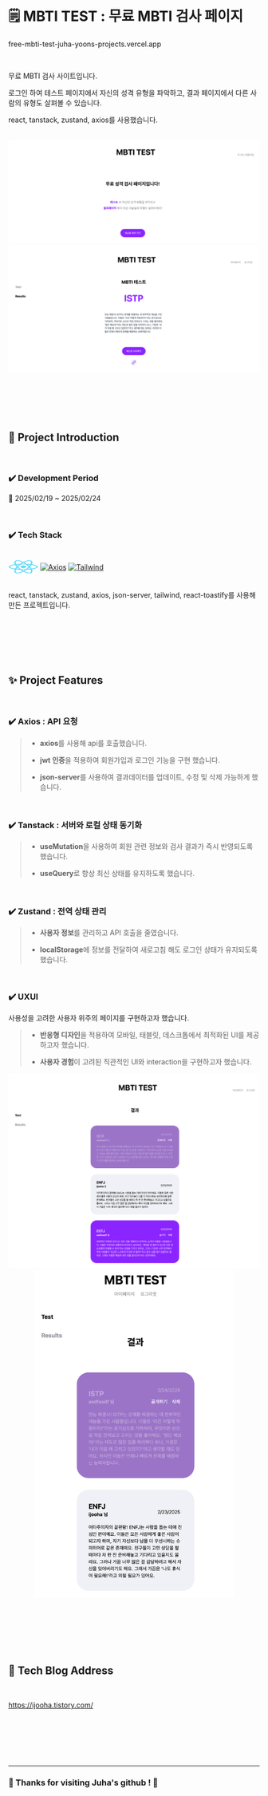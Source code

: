 <!-- ####### 헤더 -->

# 🗒️ MBTI TEST : 무료 MBTI 검사 페이지

free-mbti-test-juha-yoons-projects.vercel.app

<br/>

무료 MBTI 검사 사이트입니다.

로그인 하여 테스트 페이지에서 자신의 성격 유형을 파악하고,
결과 페이지에서 다른 사람의 유형도 살펴볼 수 있습니다.

react, tanstack, zustand, axios를 사용했습니다.

<br/>

<div align="center">
  <img src="./src/assets/image.png" alt="설명">
  <img src="./src/assets/image-1.png" alt="설명">
</div>

<br/>
<br/>
<br/>
<br/>
<br/>

<!-- ####### 프로젝트 소개 -->

<!-- 제목 -->

## 🎤 Project Introduction

<br/>

<!-- 기간 -->

### ✔️ **Development Period**

📅 2025/02/19 ~ 2025/02/24

<br/>
<!-- 테크 스택 -->

### ✔️ **Tech Stack**

<br/>
<a href="#"><img align="center" alt="React" height="30" width="60" src="https://raw.githubusercontent.com/devicons/devicon/master/icons/react/react-original.svg"></a>
<a href="#"><img align="center" alt="Axios" height="30" width="60" src="https://cdn.jsdelivr.net/gh/devicons/devicon@latest/icons/axios/axios-plain.svg"></a>
<a href="#"><img align="center" alt="Tailwind" height="30" width="60" src="https://cdn.jsdelivr.net/gh/devicons/devicon@latest/icons/tailwindcss/tailwindcss-original.svg"></a>

<br/>
<br/>

react, tanstack, zustand, axios, json-server, tailwind, react-toastify를 사용해 만든 프로젝트입니다.

<br/>
<br/>
<br/>
<br/>
<br/>

<!-- ####### 프로젝트 특징 -->

<!-- 제목 -->

## ✨ Project Features

<br/>

<!-- 특징 하나 -->

### ✔️ **Axios : API 요청**

> - **axios**를 사용해 api를 호출했습니다.
>
> - **jwt 인증**을 적용하여 회원가입과 로그인 기능을 구현 했습니다.
>
> - **json-server**를 사용하여 결과데이터를 업데이트, 수정 및 삭제 가능하게 했습니다.

<br/>

<!-- 특징 하나 -->

### ✔️ **Tanstack : 서버와 로컬 상태 동기화**

> - **useMutation**을 사용하여 회원 관련 정보와 검사 결과가 즉시 반영되도록 했습니다.
>
> - **useQuery**로 항상 최신 상태를 유지하도록 했습니다.

<br/>

<!-- 특징 하나 -->

### ✔️ **Zustand : 전역 상태 관리**

> - **사용자 정보**를 관리하고 API 호출을 줄였습니다.
>
> - **localStorage**에 정보를 전달하여 새로고침 해도 로그인 상태가 유지되도록 했습니다.

<br/>

<!-- 특징 하나 -->

### ✔️ **UXUI**

사용성을 고려한 사용자 위주의 페이지를 구현하고자 했습니다.

> - **반응형 디자인**을 적용하여 모바일, 태블릿, 데스크톱에서 최적화된 UI를 제공하고자 했습니다.
>
> - **사용자 경험**이 고려된 직관적인 UI와 interaction을 구현하고자 했습니다.

<div align="center">
  <img src="./src/assets/image-2.png" alt="설명">
  <img src="./src/assets/image-3.png" alt="설명" width="400px">
</div>
<br/>

<br/>
<br/>
<br/>
<br/>
<br/>

## :paperclip: Tech Blog Address

<br/>

https://ijooha.tistory.com/

<br/>
<br/>
<br/>
<br/>
<br/>

---

### 🌟 Thanks for visiting **Juha's github** ! 🌟

<br/>
<br/>
<br/>
<br/>
<br/>

